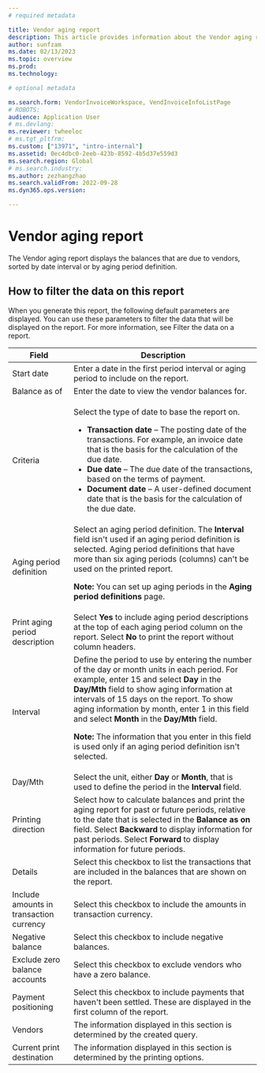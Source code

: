 ```yaml
---
# required metadata

title: Vendor aging report
description: This article provides information about the Vendor aging report available in Microsoft Dynamics 365 Finance.
author: sunfzam
ms.date: 02/13/2023
ms.topic: overview
ms.prod: 
ms.technology: 

# optional metadata

ms.search.form: VendorInvoiceWorkspace, VendInvoiceInfoListPage
# ROBOTS: 
audience: Application User
# ms.devlang: 
ms.reviewer: twheeloc
# ms.tgt_pltfrm: 
ms.custom: ["13971", "intro-internal"]
ms.assetid: 0ec4dbc0-2eeb-423b-8592-4b5d37e559d3
ms.search.region: Global
# ms.search.industry: 
ms.author: zezhangzhao
ms.search.validFrom: 2022-09-28
ms.dyn365.ops.version: 

---
```


# Vendor aging report

The Vendor aging report displays the balances that are due to vendors, sorted by date interval or by aging period definition.

## How to filter the data on this report
When you generate this report, the following default parameters are displayed. You can use these parameters to filter the data that will be displayed on the report. 
For more information, see Filter the data on a report.


| Field | Description |
|---------|-----------------------| 
|Start date	|Enter a date in the first period interval or aging period to include on the report.|
|Balance as of|	Enter the date to view the vendor balances for.|
|Criteria	| <p>Select the type of date to base the report on.</p><ul><li>**Transaction date** – The posting date of the transactions. For example, an invoice date that is the basis for the calculation of the due date.</li><li>**Due date** – The due date of the transactions, based on the terms of payment.</li><li>**Document date** – A user-defined document date that is the basis for the calculation of the due date.</li></ul><p>|
|Aging period definition	|Select an aging period definition. The **Interval** field isn't used if an aging period definition is selected. Aging period definitions that have more than six aging periods (columns) can't be used on the printed report.<p>**Note:** You can set up aging periods in the **Aging period definitions** page.<p>|
|Print aging period description|	Select **Yes** to include aging period descriptions at the top of each aging period column on the report. Select **No** to print the report without column headers.|
|Interval|Define the period to use by entering the number of the day or month units in each period. For example, enter 15 and select **Day** in the **Day/Mth** field to show aging information at intervals of 15 days on the report. To show aging information by month, enter 1 in this field and select **Month** in the **Day/Mth** field.<p>**Note:** The information that you enter in this field is used only if an aging period definition isn't selected.<p>|
|Day/Mth|	Select the unit, either **Day** or **Month**, that is used to define the period in the **Interval** field.|
|Printing direction|	Select how to calculate balances and print the aging report for past or future periods, relative to the date that is selected in the **Balance as on** field. Select **Backward** to display information for past periods. Select **Forward** to display information for future periods.|
|Details	|Select this checkbox to list the transactions that are included in the balances that are shown on the report.|
|Include amounts in transaction currency	|Select this checkbox to include the amounts in transaction currency.|
|Negative balance	|Select this checkbox to include negative balances.|
|Exclude zero balance accounts	|Select this checkbox to exclude vendors who have a zero balance.|
|Payment positioning	|Select this checkbox to include payments that haven't been settled. These are displayed in the first column of the report.|
|Vendors|	The information displayed in this section is determined by the created query.|
|Current print destination|	The information displayed in this section is determined by the printing options.| 


